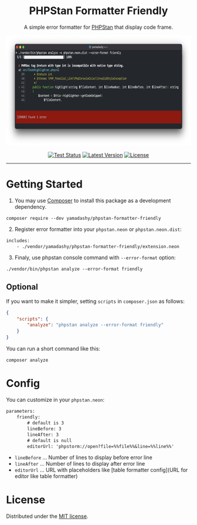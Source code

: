 <div align="center">
  <h1>PHPStan Formatter Friendly</h1>
  A simple error formatter for <a href="https://phpstan.org/">PHPStan</a> that display code frame.
</div>
<p align="center">
    <img src="./docs/example.png" alt="PHPStan Example" height="300">
</p>
<p align="center">
  <a href="https://github.com/yamadashy/phpstan-formatter-friendly/actions"><img src="https://img.shields.io/github/workflow/status/yamadashy/phpstan-formatter-friendly/Tests?label=tests&logo=github" alt="Test Status"></a>
  <a href="https://packagist.org/packages/yamadashy/phpstan-formatter-friendly"><img src="https://poser.pugx.org/yamadashy/phpstan-formatter-friendly/v/stable.svg" alt="Latest Version"></a>
  <a href="https://github.com/yamadashy/phpstan-formatter-friendly/blob/master/LICENSE.md"><img src="https://poser.pugx.org/yamadashy/phpstan-formatter-friendly/license.svg" alt="License"></a>
</p>

---

# Getting Started

1. You may use [Composer](https://getcomposer.org/) to install this package as a development dependency.
```shell
composer require --dev yamadashy/phpstan-formatter-friendly
```

2. Register error formatter into your `phpstan.neon` or `phpstan.neon.dist`:
```neon
includes:
    - ./vendor/yamadashy/phpstan-formatter-friendly/extension.neon
```

3. Finaly, use phpstan console command with `--error-format` option:
```shell
./vendor/bin/phpstan analyze --error-format friendly
```

## Optional
If you want to make it simpler, setting `scripts` in `composer.json` as follows:

```json
{
    "scripts": {
        "analyze": "phpstan analyze --error-format friendly"
    }
}
```

You can run a short command like this:
```shell
composer analyze
```


# Config
You can customize in your `phpstan.neon`:
```neon
parameters:
    friendly:
        # default is 3
        lineBefore: 3
        lineAfter: 3
        # default is null
        editorUrl: 'phpstorm://open?file=%%file%%&line=%%line%%'
```

- `lineBefore` ... Number of lines to display before error line
- `lineAfter` ... Number of lines to display after error line
- `editorUrl` ... URL with placeholders like [table formatter config](URL for editor like table formatter)

# License
Distributed under the [MIT license](LICENSE.md).
